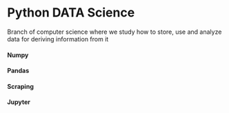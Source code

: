 # Python DATA Science
Branch of computer science where we study how to store, use and analyze data for deriving information from it
#### Numpy
#### Pandas
#### Scraping
#### Jupyter
